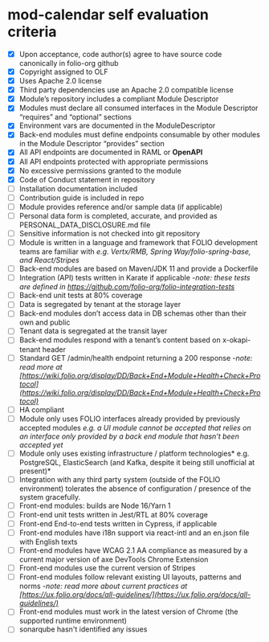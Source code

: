 # mod-calendar self evaluation criteria

- [x] Upon acceptance, code author(s) agree to have source code canonically in folio-org github
- [x] Copyright assigned to OLF
- [x] Uses Apache 2.0 license
- [x] Third party dependencies use an Apache 2.0 compatible license
- [x] Module’s repository includes a compliant Module Descriptor
- [x] Modules must declare all consumed interfaces in the Module Descriptor “requires” and
      “optional” sections
- [x] Environment vars are documented in the ModuleDescriptor
- [x] Back-end modules must define endpoints consumable by other modules in the Module Descriptor
      “provides” section
- [x] All API endpoints are documented in RAML or **OpenAPI**
- [x] All API endpoints protected with appropriate permissions
- [x] No excessive permissions granted to the module
- [x] Code of Conduct statement in repository
- [ ] Installation documentation included
- [ ] Contribution guide is included in repo
- [ ] Module provides reference and/or sample data (if applicable)
- [ ] Personal data form is completed, accurate, and provided as PERSONAL_DATA_DISCLOSURE.md file
- [ ] Sensitive information is not checked into git repository
- [ ] Module is written in a language and framework that FOLIO development teams are familiar with
      _e.g. Vertx/RMB, Spring Way/folio-spring-base, and React/Stripes_
- [ ] Back-end modules are based on Maven/JDK 11 and provide a Dockerfile
- [ ] Integration (API) tests written in Karate if applicable -_note: these tests are defined in
      https://github.com/folio-org/folio-integration-tests_
- [ ] Back-end unit tests at 80% coverage
- [ ] Data is segregated by tenant at the storage layer
- [ ] Back-end modules don’t access data in DB schemas other than their own and public
- [ ] Tenant data is segregated at the transit layer
- [ ] Back-end modules respond with a tenant’s content based on x-okapi-tenant header
- [ ] Standard GET /admin/health endpoint returning a 200 response -_note: read more at
      [https://wiki.folio.org/display/DD/Back+End+Module+Health+Check+Protocol](https://wiki.folio.org/display/DD/Back+End+Module+Health+Check+Protocol)_
- [ ] HA compliant
- [ ] Module only uses FOLIO interfaces already provided by previously accepted modules _e.g. a UI
      module cannot be accepted that relies on an interface only provided by a back end module that
      hasn’t been accepted yet_
- [ ] Module only uses existing infrastructure / platform technologies* e.g. PostgreSQL,
      ElasticSearch (and Kafka, despite it being still unofficial at present)*
- [ ] Integration with any third party system (outside of the FOLIO environment) tolerates the
      absence of configuration / presence of the system gracefully.
- [ ] Front-end modules: builds are Node 16/Yarn 1
- [ ] Front-end unit tests written in Jest/RTL at 80% coverage
- [ ] Front-end End-to-end tests written in Cypress, if applicable
- [ ] Front-end modules have i18n support via react-intl and an en.json file with English texts
- [ ] Front-end modules have WCAG 2.1 AA compliance as measured by a current major version of axe
      DevTools Chrome Extension
- [ ] Front-end modules use the current version of Stripes
- [ ] Front-end modules follow relevant existing UI layouts, patterns and norms -_note: read more
      about current practices at
      [https://ux.folio.org/docs/all-guidelines/](https://ux.folio.org/docs/all-guidelines/)_
- [ ] Front-end modules must work in the latest version of Chrome (the supported runtime
      environment)
- [ ] sonarqube hasn't identified any issues
